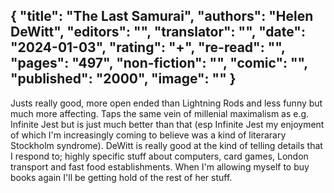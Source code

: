 {
 "title": "The Last Samurai",
 "authors": "Helen DeWitt",
 "editors": "",
 "translator": "",
 "date": "2024-01-03",
 "rating": "+",
 "re-read": "",
 "pages": "497",
 "non-fiction": "",
 "comic": "",
 "published": "2000",
 "image": ""
}
---

Justs really good, more open ended than Lightning Rods and less funny but much more affecting. Taps the same vein of millenial maximalism as e.g. Infinite Jest but is just much better than that (esp Infinite Jest my enjoyment of which I'm increasingly coming to believe was a kind of literarary Stockholm syndrome). DeWitt is really good at the kind of telling details that I respond to; highly specific stuff about computers, card games, London transport and fast food establishments. When I'm allowing myself to buy books again I'll be getting hold of the rest of her stuff.